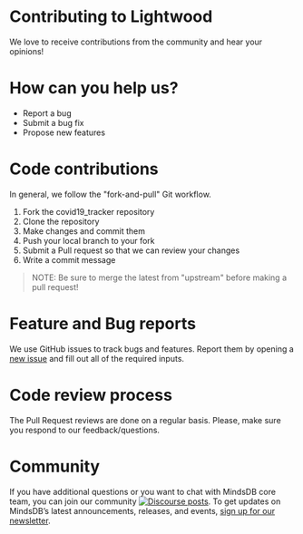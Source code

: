 # Contributing to Lightwood

We love to receive contributions from the community and hear your opinions!

# How can you help us?

* Report a bug
* Submit a bug fix
* Propose new features

# Code contributions
In general, we follow the "fork-and-pull" Git workflow.

1. Fork the covid19_tracker repository
2. Clone the repository
3. Make changes and commit them
4. Push your local branch to your fork
5. Submit a Pull request so that we can review your changes
6. Write a commit message

>NOTE: Be sure to merge the latest from "upstream" before making a pull request!

# Feature and Bug reports
We use GitHub issues to track bugs and features. Report them by opening a [new issue](https://github.com/mindsdb/covid19_tracker/issues/new/choose) and fill out all of the required inputs.

# Code review process
The Pull Request reviews are done on a regular basis. 
Please, make sure you respond to our feedback/questions.

# Community
If you have additional questions or you want to chat with MindsDB core team, you can join our community [![Discourse posts](https://img.shields.io/discourse/posts?server=https%3A%2F%2Fcommunity.mindsdb.com%2F)](https://community.mindsdb.com/). To get updates on MindsDB’s latest announcements, releases, and events, [sign up for our newsletter](https://mindsdb.us20.list-manage.com/subscribe/post?u=5174706490c4f461e54869879&amp;id=242786942a).
